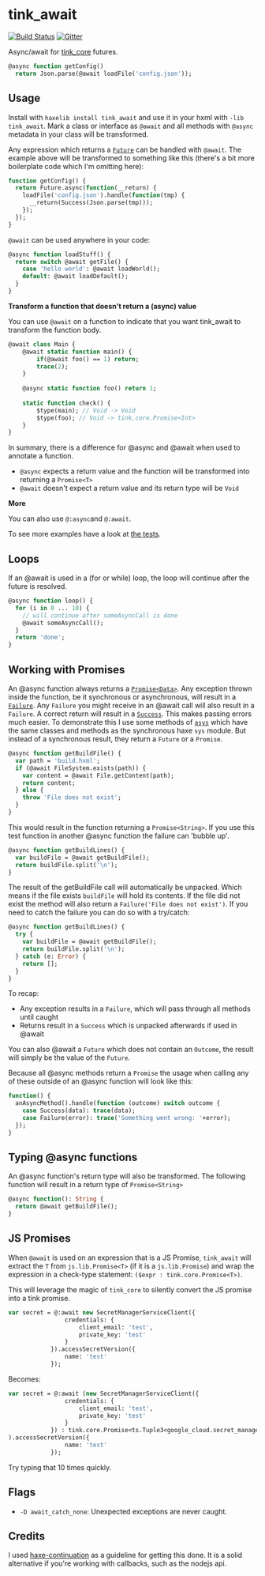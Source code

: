 # tink_await

[![Build Status](https://travis-ci.org/haxetink/tink_await.svg?branch=master)](https://travis-ci.org/haxetink/tink_await)
[![Gitter](https://img.shields.io/gitter/room/nwjs/nw.js.svg?maxAge=2592000)](https://gitter.im/haxetink/public)

Async/await for [tink_core](https://github.com/haxetink/tink_core) futures.

```haxe
@async function getConfig()
  return Json.parse(@await loadFile('config.json'));
```

## Usage

Install with `haxelib install tink_await` and use it in your hxml with `-lib tink_await`. Mark a class or interface as `@await` and all methods with `@async` metadata in your class will be transformed.

Any expression which returns a [`Future`](https://haxetink.github.io/tink_core/#/types/future) can be handled with `@await`. The example above will be transformed to something like this (there's a bit more boilerplate code which I'm omitting here):

```haxe
function getConfig() {
  return Future.async(function(__return) {
    loadFile('config.json').handle(function(tmp) {
      __return(Success(Json.parse(tmp)));
    });
  });
}
```

`@await` can be used anywhere in your code:

```haxe
@async function loadStuff() {
  return switch @await getFile() {
    case 'hello world': @await loadWorld();
    default: @await loadDefault();
  }
}
```

**Transform a function that doesn't return a (async) value**

You can use `@await` on a function to indicate that you want tink_await to transform the function body.

```haxe
@await class Main {
	@await static function main() {
		if(@await foo() == 1) return;
		trace(2);
	}
	
	@async static function foo() return 1;
	
	static function check() {
		$type(main); // Void -> Void
		$type(foo); // Void -> tink.core.Promise<Int>
	}
}
```

In summary, there is a difference for @async and @await when used to annotate a function.

- `@async` expects a return value and the function will be transformed into returning a `Promise<T>`
- `@await` doesn't expect a return value and its return type will be `Void`

**More**

You can also use `@:async`and `@:await`.

To see more examples have a look at [the tests](https://github.com/benmerckx/await/blob/master/tests/RunTests.hx#L96).


## Loops

If an @await is used in a (for or while) loop, the loop will continue after the future is resolved.

```haxe
@async function loop() {
  for (i in 0 ... 10) {
    // will continue after someAsyncCall is done
    @await someAsyncCall();
  }
  return 'done';
}
```


## Working with Promises

An @async function always returns a [`Promise<Data>`](https://haxetink.github.io/tink_core/#/types/promise). Any exception thrown inside the function, be it synchronous or asynchronous, will result in a [`Failure`](https://haxetink.github.io/tink_core/#/types/outcome?id=outcome). Any `Failure` you might receive in an @await call will also result in a `Failure`. A correct return will result in a [`Success`](https://haxetink.github.io/tink_core/#/types/outcome?id=outcome). This makes passing errors much easier. To demonstrate this I use some methods of [`asys`](https://github.com/benmerckx/asys) which have the same classes and methods as the synchronous haxe `sys` module. But instead of a synchronous result, they return a `Future` or a `Promise`.

```haxe
@async function getBuildFile() {
  var path = 'build.hxml';
  if (@await FileSystem.exists(path)) {
    var content = @await File.getContent(path);
    return content;
  } else {
    throw 'File does not exist';
  }
}
```

This would result in the function returning a `Promise<String>`. If you use this test function in another @async function the failure can 'bubble up'. 

```haxe
@async function getBuildLines() {
  var buildFile = @await getBuildFile();
  return buildFile.split('\n');
}
```

The result of the getBuildFile call will automatically be unpacked. Which means if the file exists `buildFile` will hold its contents. If the file did not exist the method will also return a `Failure('File does not exist')`. If you need to catch the failure you can do so with a try/catch:

```haxe
@async function getBuildLines() {
  try {
    var buildFile = @await getBuildFile();
    return buildFile.split('\n');
  } catch (e: Error) {
    return [];
  }
}
```

To recap:
- Any exception results in a `Failure`, which will pass through all methods until caught
- Returns result in a `Success` which is unpacked afterwards if used in @await

You can also @await a `Future` which does not contain an `Outcome`, the result will simply be the value of the `Future`.

Because all @async methods return a `Promise` the usage when calling any of these outside of an @async function will look like this:

```haxe
function() {
  anAsyncMethod().handle(function (outcome) switch outcome {
    case Success(data): trace(data);
    case Failure(error): trace('Something went wrong: '+error);
  });
}
```

## Typing @async functions

An @async function's return type will also be transformed. The following function will result in a return type of `Promise<String>`

```haxe
@async function(): String {
  return @await getBuildFile();
}
```

## JS Promises

When `@await` is used on an expression that is a JS Promise, `tink_await` will extract the `T` from `js.lib.Promise<T>` (if it is a `js.lib.Promise`) and wrap the expression in a check-type statement:
`($expr : tink.core.Promise<T>)`.

This will leverage the magic of `tink_core` to silently convert the JS promise into a tink promise.

```haxe
var secret = @:await new SecretManagerServiceClient({
				credentials: {
					client_email: 'test',
					private_key: 'test'
				}
			}).accessSecretVersion({
				name: 'test'
			});
```
Becomes:
```haxe
var secret = @:await (new SecretManagerServiceClient({
				credentials: {
					client_email: 'test',
					private_key: 'test'
				}
			}) : tink.core.Promise<ts.Tuple3<google_cloud.secret_manager.build.protos.protos.google.cloud.secretmanager.v1.IAccessSecretVersionResponse, Null<google_cloud.secret_manager.build.protos.protos.google.cloud.secretmanager.v1.IAccessSecretVersionRequest>, Null<{}>>>
).accessSecretVersion({
				name: 'test'
			});
```

Try typing that 10 times quickly.


## Flags

- `-D await_catch_none`: Unexpected exceptions are never caught.

## Credits

I used [haxe-continuation](https://github.com/Atry/haxe-continuation) as a guideline for getting this done. It is a solid alternative if you're working with callbacks, such as the nodejs api.
